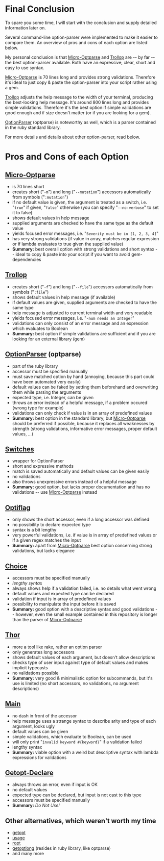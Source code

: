 Final Conclusion
================

To spare you some time, I will start with the conclusion and supply detailed information later on.

Several command-line option-parser were implemented to make it easier to compare them.
An overview of pros and cons of each option are listed below.

My personal conclusion is that [Micro-Optparse](http://florianpilz.github.com/micro-optparse/) and [Trollop](http://trollop.rubyforge.org/) are -- by far -- the best option-parser available.
Both have an expressive, clear, short and easy to use syntax.

[Micro-Optparse](http://florianpilz.github.com/micro-optparse/) is 70 lines long and provides strong validations.
Therefore it's ideal to just copy &amp; paste the option-parser into your script rather using a gem.

[Trollop](http://trollop.rubyforge.org/) adjusts the help message to the width of your terminal, producing the best-looking help message.
It's around 800 lines long and provides simple validations.
Therefore it's the best option if simple validations are good enough and if size doesn't matter (or if you are looking for a gem).

[OptionParser](http://www.ruby-doc.org/stdlib/libdoc/optparse/rdoc/classes/OptionParser.html) (optparse) is noteworthy as well, which is a parser contained in the ruby standard library.

For more details and details about other option-parser, read below.

Pros and Cons of each Option
============================

[Micro-Optparse](http://florianpilz.github.com/micro-optparse/)
---------------------------------------------------------------

  - is 70 lines short
  - creates short ("`-m`") and long ("`--mutation`") accessors automatically from symbols ("`:mutation`")
  - if no default value is given, the argument is treated as a switch, i.e. "`true`" if given, "`false`" otherwise (you can specify "`--no-verbose`" to set it to false)
  - shows default values in help message
  - supplied arguments are checked to have the same type as the default value
  - yields focused error messages, i.e. "`Severity must be in [1, 2, 3, 4]`"
  - has very strong validations (if value in array, matches regular expression or if lambda evaluates to true given the supplied value)
  - **Summary:** best overall option with strong validations and short syntax -- ideal to copy &amp; paste into your script if you want to avoid gem-dependencies

[Trollop](http://trollop.rubyforge.org/)
----------------------------------------

  - creates short ("`-f`") and long ("`--file`") accessors automatically from symbols ("`:file`")
  - shows default values in help message (if available)
  - if default values are given, supplied arguments are checked to have the same type
  - help message is adjusted to current terminal width and very readable
  - yields focused error messages, i.e. "`-num needs an Integer`"
  - validations can only consist of an error message and an expression which evaluates to Boolean
  - **Summary:** best option if simple validations are sufficient and if you are looking for an external library (gem)

[OptionParser](http://www.ruby-doc.org/stdlib/libdoc/optparse/rdoc/classes/OptionParser.html) (optparse)
--------------------------------------------------------------------------------------------------------

  - part of the ruby library
  - accessor must be specified manually
  - must save matched option by hand (annoying, because this part could have been automated very easily)
  - default values can be faked by setting them beforehand and overwriting them while parsing the arguments
  - expected type, i.e. Integer, can be given
  - throws an error instead of a helpful message, if a problem occured (wrong type for example)
  - validations can only check if value is in an array of predefined values
  - **Summary:** best option in the standard library, but [Micro-Optparse](http://florianpilz.github.com/micro-optparse/) should be preferred if possible, because it replaces all weaknesses by strength (strong validations, informative error messages, proper default values, ...)
  
[Switches](https://github.com/thoran/switches)
----------------------------------------------

  - wrapper for OptionParser
  - short and expressive methods
  - match is saved automatically and default values can be given easily
  - no validations
  - also throws unexpressive errors instead of a helpful message
  - **Summary:** good option, but lacks proper documentation and has no validations -- use [Micro-Optparse](http://florianpilz.github.com/micro-optparse/) instead

[Optiflag](http://optiflag.rubyforge.org/quick.html)
----------------------------------------------------

  - only shows the short accessor, even if a long accessor was defined
  - no possibility to declare expected type
  - syntax is a bit lengthy
  - very powerful validations, i.e. if value is in array of predefined values or if a given regex matches the input
  - **Summary:** apart from [Micro-Optparse](http://florianpilz.github.com/micro-optparse/) best option concerning strong validations, but lacks elegance

[Choice](http://choice.rubyforge.org/)
--------------------------------------

  - accessors must be specified manually
  - _lengthy syntax_
  - always shows help if a validation failed, i.e. no details what went wrong
  - default values and expected type can be declared
  - validation if input is in array of predefined values
  - possibility to manipulate the input before it is saved
  - **Summary:** good option with a descriptive syntax and good validations -- however, even the small example contained in this repository is longer than the parser of [Micro-Optparse](http://florianpilz.github.com/micro-optparse/)
  
[Thor](https://github.com/wycats/thor)
--------------------------------------

  - more a tool like rake, rather an option parser
  - only generates long accessors
  - shows default values of each argument, but doesn't allow descriptions
  - checks type of user input against type of default values and makes implicit typecasts
  - no validations possible
  - **Summary:** very good &amp; minimalistic option for subcommands, but it's use is limited (no short accessors, no validations, no argument descriptions)
  
[Main](https://github.com/ahoward/main)
---------------------------------------

  - no dash in front of the accessor
  - help message uses a strange syntax to describe arity and type of each argument, looks ugly
  - default values can be given
  - simple validations, which evaluate to Boolean, can be used
  - will only print "`invalid keyword #{keyword}`" if a validation failed
  - lengthy syntax
  - **Summary:** viable option with a weird but descriptive syntax with lambda expressions for validations

[Getopt-Declare](http://getoptdeclare.rubyforge.org/)
-----------------------------------------------------

  - always throws an error, even if input is OK
  - no default values
  - expected type can be declared, but input is not cast to this type
  - accessors must be specified manually
  - **Summary:** _Do Not Use!_

Other alternatives, which weren't worth my time
-----------------------------------------------

  - [getopt](https://github.com/djberg96/getopt)
  - [usage](http://rubydoc.info/gems/usage/0.0.4/frames)
  - [ropt](http://devel.korinkan.co.jp/ruby-ropt/README.ja.html)
  - [getoptlong](http://www.ruby-doc.org/stdlib/libdoc/getoptlong/rdoc/index.html) (resides in ruby library, like optparse)
  - and many more